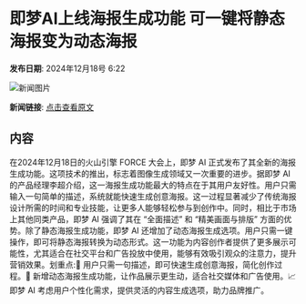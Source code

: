 # 即梦AI上线海报生成功能 可一键将静态海报变为动态海报

**发布日期**: 2024年12月18号 6:22

![新闻图片](https://upload.chinaz.com/2024/1218/6387012852167320912435441.png)

**新闻链接**: [点击查看原文](https://www.aibase.com/zh/news/14066)

## 内容

在2024年12月18日的火山引擎 FORCE 大会上，即梦 AI 正式发布了其全新的海报生成功能。这项技术的推出，标志着图像生成领域又一次重要的进步。据即梦 AI 的产品经理李超介绍，这一海报生成功能最大的特点在于其用户友好性。用户只需输入一句简单的描述，系统就能快速生成创意海报。这一过程显著减少了传统海报设计所需的时间和专业技能，让更多人能够轻松参与到创作中。同时，相比于市场上其他同类产品，即梦 AI 强调了其在 “全面描述” 和 “精美画面与排版” 方面的优势。除了静态海报生成功能，即梦 AI 还增加了动态海报生成选项。用户只需一键操作，即可将静态海报转换为动态形式。这一功能为内容创作者提供了更多展示可能性，尤其适合在社交平台和广告投放中使用，能够有效吸引观众的注意力，提升营销效果。划重点:🌟 用户只需一句描述，即可快速生成创意海报，简化创作过程。🎥 新增动态海报生成功能，让作品展示更生动，适合社交媒体和广告使用。📈 即梦 AI 考虑用户个性化需求，提供灵活的内容生成选项，助力品牌推广。
